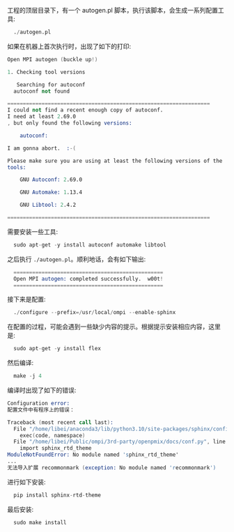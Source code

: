 
工程的顶层目录下，有一个 autogen.pl 脚本，执行该脚本，会生成一系列配置工具:
```s
  ./autogen.pl
```

如果在机器上首次执行时，出现了如下的打印:
```s
Open MPI autogen (buckle up!)

1. Checking tool versions

   Searching for autoconf
  autoconf not found

=================================================================
I could not find a recent enough copy of autoconf.
I need at least 2.69.0
, but only found the following versions:

    autoconf: 

I am gonna abort.  :-(

Please make sure you are using at least the following versions of the
tools:

    GNU Autoconf: 2.69.0

    GNU Automake: 1.13.4

    GNU Libtool: 2.4.2

=================================================================
```
需要安装一些工具:
```s
  sudo apt-get -y install autoconf automake libtool
```
之后执行 `./autogen.pl`。顺利地话，会有如下输出:
```s
  ================================================
  Open MPI autogen: completed successfully.  w00t!
  ================================================
```

接下来是配置:
```s
  ./configure --prefix=/usr/local/ompi --enable-sphinx
```
在配置的过程，可能会遇到一些缺少内容的提示。根据提示安装相应内容，这里是:
```s
  sudo apt-get -y install flex
```

然后编译:
```s
  make -j 4
```
编译时出现了如下的错误:
```s
Configuration error:
配置文件中有程序上的错误：

Traceback (most recent call last):
  File "/home/libei/anaconda3/lib/python3.10/site-packages/sphinx/config.py", line 343, in eval_config_file
    exec(code, namespace)
  File "/home/libei/Public/ompi/3rd-party/openpmix/docs/conf.py", line 115, in <module>
    import sphinx_rtd_theme
ModuleNotFoundError: No module named 'sphinx_rtd_theme'
...
无法导入扩展 recommonmark (exception: No module named 'recommonmark')
```
进行如下安装:
```s
  pip install sphinx-rtd-theme
```

最后安装:
```s
  sudo make install
```
